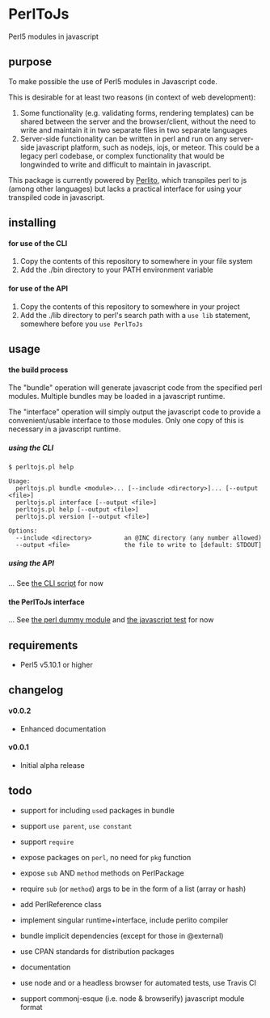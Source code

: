 # PerlToJs
Perl5 modules in javascript

## purpose

To make possible the use of Perl5 modules in Javascript code.

This is desirable for at least two reasons (in context of web development):

1. Some functionality (e.g. validating forms, rendering templates) can be shared between the server and the browser/client, without the need to write and maintain it in two separate files in two separate languages
2. Server-side functionality can be written in perl and run on any server-side javascript platform, such as nodejs, iojs, or meteor. This could be a legacy perl codebase, or complex functionality that would be longwinded to write and difficult to maintain in javascript.

This package is currently powered by [Perlito](https://github.com/fglock/Perlito), which transpiles perl to js (among other languages) but lacks a practical interface for using your transpiled code in javascript.

## installing

#### for use of the CLI

1. Copy the contents of this repository to somewhere in your file system
2. Add the ./bin directory to your PATH environment variable

#### for use of the API

1. Copy the contents of this repository to somewhere in your project
2. Add the ./lib directory to perl's search path with a `use lib` statement, somewhere before you `use PerlToJs`

## usage

#### the build process

The "bundle" operation will generate javascript code from the specified perl modules. Multiple bundles may be loaded in a javascript runtime.

The "interface" operation will simply output the javascript code to provide a convenient/usable interface to those modules. Only one copy of this is necessary in a javascript runtime.

##### using the CLI

```
$ perltojs.pl help

Usage:
  perltojs.pl bundle <module>... [--include <directory>]... [--output <file>]
  perltojs.pl interface [--output <file>]
  perltojs.pl help [--output <file>]
  perltojs.pl version [--output <file>]

Options:
  --include <directory>         an @INC directory (any number allowed)
  --output <file>               the file to write to [default: STDOUT]
```

##### using the API

... See [the CLI script](https://github.com/zenflow/PerlToJs/blob/master/bin/perl-to-js.pl) for now

#### the PerlToJs interface

... See [the perl dummy module](https://github.com/zenflow/PerlToJs/blob/master/test/lib/Dummy/Simple.pm) and [the javascript test](https://github.com/zenflow/PerlToJs/blob/master/test/assets/tests/simple.js) for now


## requirements

* Perl5 v5.10.1 or higher

## changelog

#### v0.0.2

- Enhanced documentation

#### v0.0.1

- Initial alpha release

## todo

- support for including `use`d packages in bundle
- support `use parent`, `use constant`
- support `require`

- expose packages on `perl`, no need for `pkg` function
- expose `sub` AND `method` methods on PerlPackage
- require `sub` (or `method`) args to be in the form of a list (array or hash)
- add PerlReference class

- implement singular runtime+interface, include perlito compiler
- bundle implicit dependencies (except for those in @external)

- use CPAN standards for distribution packages
- documentation
- use node and or a headless browser for automated tests, use Travis CI
- support commonj-esque (i.e. node & browserify) javascript module format

